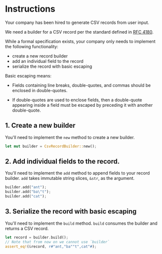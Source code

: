 # Instructions

Your company has been hired to generate CSV records from user input.

We need a builder for a CSV record per the standard defined in [RFC 4180](https://tools.ietf.org/html/rfc4180).

While a formal specification exists, your company only needs to implement the following functionality:
- create a new record builder
- add an individual field to the record
- serialize the record with basic escaping

Basic escaping means:

- Fields containing line breaks, double-quotes, and commas should be enclosed in double-quotes.

- If double-quotes are used to enclose fields, then a double-quote appearing inside a field must be escaped by preceding it with another double-quote.


## 1. Create a new builder

You'll need to implement the `new` method to create a new builder.

```rust
let mut builder = CsvRecordBuilder::new();
```

## 2. Add individual fields to the record.

You'll need to implement the `add` method to append fields to your record builder.
`add` takes immutable string slices, `&str`, as the argument.

```rust
builder.add("ant");
builder.add("ba\"t");
builder.add("cat");
```


## 3. Serialize the record with basic escaping

You'll need to implement the `build` method.
`build` consumes the builder and returns a CSV record.
```rust
let record = builder.build();
// Note that from now on we cannot use `builder`
assert_eq!(&record, r#"ant,"ba""t",cat"#);
```
